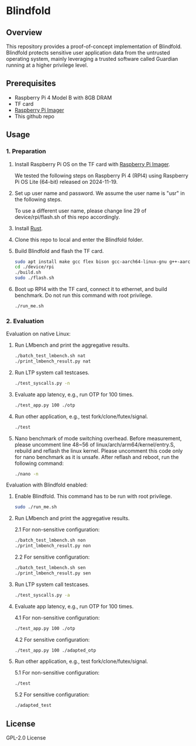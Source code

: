 # Blindfold

## Overview

This repository provides a proof-of-concept implementation of Blindfold.
Blindfold protects sensitive user application data from the untrusted operating system, mainly leveraging a trusted software called Guardian running at a higher privilege level.

## Prerequisites
- Raspberry Pi 4 Model B with 8GB DRAM
- TF card
- [Raspberry Pi Imager](https://www.raspberrypi.com/software/)
- This github repo

## Usage
### 1. Preparation
1. Install Raspberry Pi OS on the TF card with [Raspberry Pi Imager](https://www.raspberrypi.com/software/).

    We tested the following steps on Raspberry Pi 4 (RPI4) using Raspberry Pi OS Lite (64-bit) released on 2024-11-19.
2. Set up user name and password. We assume the user name is "usr" in the following steps.

    To use a different user name, please change line 29 of device/rpi/flash.sh of this repo accordingly.
3. Install [Rust](https://www.rust-lang.org/tools/install).
4. Clone this repo to local and enter the Blindfold folder.
5. Build Blindfold and flash the TF card.
    ```bash
    sudo apt install make gcc flex bison gcc-aarch64-linux-gnu g++-aarch64-linux-gnu libssl-dev -y
    cd ./device/rpi
    ./build.sh
    sudo ./flash.sh
    ```
6. Boot up RPI4 with the TF card, connect it to ethernet, and build benchmark. Do not run this command with root privilege.
    ```bash
    ./run_me.sh
    ```

### 2. Evaluation
Evaluation on native Linux:
1. Run LMbench and print the aggregative results.
    ```bash
    ./batch_test_lmbench.sh nat
    ./print_lmbench_result.py nat
    ```
2. Run LTP system call testcases.
    ```bash
    ./test_syscalls.py -n
    ```
3. Evaluate app latency, e.g., run OTP for 100 times.
    ```bash
    ./test_app.py 100 ./otp
    ```
4. Run other application, e.g., test fork/clone/futex/signal.
    ```bash
    ./test
    ```
5. Nano benchmark of mode switching overhead.
    Before measurement, please uncomment line 48~56 of linux/arch/arm64/kernel/entry.S, rebuild and reflash the linux kernel. Please uncomment this code only for nano benchmark as it is unsafe. After reflash and reboot, run the following command:
    ```bash
    ./nano -n
    ```
Evaluation with Blindfold enabled:
1. Enable Blindfold. This command has to be run with root privilege.
    ```bash
    sudo ./run_me.sh
    ```
2. Run LMbench and print the aggregative results.

    2.1 For non-sensitive configuration:
    ```bash
    ./batch_test_lmbench.sh non
    ./print_lmbench_result.py non
    ```
    2.2 For sensitive configuration:
    ```bash
    ./batch_test_lmbench.sh sen
    ./print_lmbench_result.py sen
    ```
3. Run LTP system call testcases.
    ```bash
    ./test_syscalls.py -a
    ```
4. Evaluate app latency, e.g., run OTP for 100 times.

    4.1 For non-sensitive configuration:
    ```bash
    ./test_app.py 100 ./otp
    ```
    4.2 For sensitive configuration:
    ```bash
    ./test_app.py 100 ./adapted_otp
    ```
5. Run other application, e.g., test fork/clone/futex/signal.

    5.1 For non-sensitive configuration:
    ```bash
    ./test
    ```
    5.2 For sensitive configuration:
    ```bash
    ./adapted_test
    ```

## License
GPL-2.0 License

